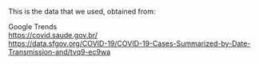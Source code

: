 This is the data that we used, obtained from:

Google Trends <br />
https://covid.saude.gov.br/ <br />
https://data.sfgov.org/COVID-19/COVID-19-Cases-Summarized-by-Date-Transmission-and/tvq9-ec9wa
